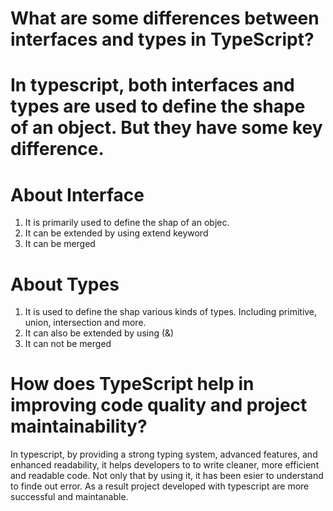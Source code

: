 # What are some differences between interfaces and types in TypeScript?

# In typescript, both interfaces and types are used to define the shape of an object. But they have some key difference.

# About Interface

1. It is primarily used to define the shap of an objec.
2. It can be extended by using extend keyword
3. It can be merged


# About Types

1. It is used to define the shap various kinds of types. Including primitive, union, intersection and more.
2. It can also be extended by using (&)
3. It can not be merged



# How does TypeScript help in improving code quality and project maintainability?

In typescript, by providing a strong typing system, advanced features, and enhanced readability, it helps developers to to write cleaner, more efficient and readable code. Not only that by using it, it has been esier to understand to finde out error. As a result project developed with typescript are more successful and maintanable. 